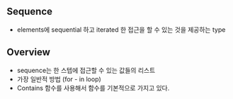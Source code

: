 ## Sequence

* elements에 sequential 하고 iterated 한 접근을 할 수 있는 것을 제공하는 type



## Overview

* sequence는 한 스텝에 접근할 수 있는 값들의 리스트
* 가장 일반적 방법 (for - in loop)
* Contains 함수를 사용해서 함수를 기본적으로 가지고 있다.









